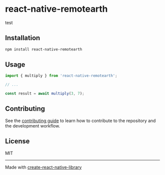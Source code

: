 # react-native-remotearth

test

## Installation

```sh
npm install react-native-remotearth
```

## Usage

```js
import { multiply } from 'react-native-remotearth';

// ...

const result = await multiply(3, 7);
```

## Contributing

See the [contributing guide](CONTRIBUTING.md) to learn how to contribute to the repository and the development workflow.

## License

MIT

---

Made with [create-react-native-library](https://github.com/callstack/react-native-builder-bob)
